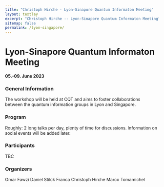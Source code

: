 ```yaml
---
title: "Christoph Hirche - Lyon-Sinapore Quantum Informaton Meeting"
layout: textlay
excerpt: "Christoph Hirche -- Lyon-Sinapore Quantum Informaton Meeting"
sitemap: false
permalink: /lyon-singapore/
---
```


# Lyon-Sinapore Quantum Informaton Meeting
#### 05.-09. June 2023

### General Information
The workshop will be held at CQT and aims to foster collaborations between the quantum information groups in Lyon and Singapore. 

### Program 
Roughly: 2 long talks per day, plenty of time for discussions. 
Information on social events will be added later. 

### Participants
TBC

### Organizers
Omar Fawzi
Daniel Stilck Franca
Christoph Hirche
Marco Tomamichel







